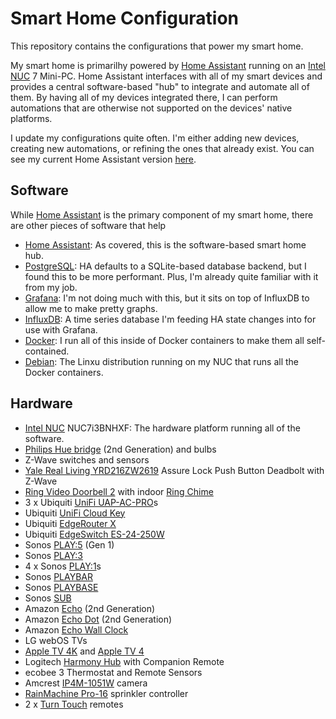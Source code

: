 # Smart Home Configuration

This repository contains the configurations that power my smart home.

My smart home is primarilhy powered by [Home Assistant] running on an [Intel NUC] 7 Mini-PC. Home Assistant interfaces
with all of my smart devices and provides a central software-based "hub" to integrate and automate all of them. By having
all of my devices integrated there, I can perform automations that are otherwise not supported on the devices' native
platforms.

I update my configurations quite often. I'm either adding new devices, creating new automations, or refining the ones that
already exist. You can see my current Home Assistant version [here](homeassistant/.HA_VERSION).

## Software

While [Home Assistant] is the primary component of my smart home, there are other pieces of software that help

* [Home Assistant]: As covered, this is the software-based smart home hub.
* [PostgreSQL]: HA defaults to a SQLite-based database backend, but I found this to be more performant. Plus, I'm already
  quite familiar with it from my job.
* [Grafana]: I'm not doing much with this, but it sits on top of InfluxDB to allow me to make pretty graphs.
* [InfluxDB]: A time series database I'm feeding HA state changes into for use with Grafana.
* [Docker]: I run all of this inside of Docker containers to make them all self-contained.
* [Debian]: The Linxu distribution running on my NUC that runs all the Docker containers.

## Hardware

* [Intel NUC] NUC7i3BNHXF: The hardware platform running all of the software.
* [Philips Hue bridge] (2nd Generation) and bulbs
* Z-Wave switches and sensors
* [Yale Real Living YRD216ZW2619] Assure Lock Push Button Deadbolt with Z-Wave
* [Ring Video Doorbell 2] with indoor [Ring Chime]
* 3 x Ubiquiti [UniFi UAP-AC-PRO]s
* Ubiquiti [UniFi Cloud Key]
* Ubiquiti [EdgeRouter X]
* Ubiquiti [EdgeSwitch ES-24-250W]
* Sonos [PLAY:5] (Gen 1)
* Sonos [PLAY:3]
* 4 x Sonos [PLAY:1]s
* Sonos [PLAYBAR]
* Sonos [PLAYBASE]
* Sonos [SUB]
* Amazon [Echo] (2nd Generation)
* Amazon [Echo Dot] (2nd Generation)
* Amazon [Echo Wall Clock]
* LG webOS TVs
* [Apple TV 4K] and [Apple TV 4]
* Logitech [Harmony Hub] with Companion Remote
* ecobee 3 Thermostat and Remote Sensors
* Amcrest [IP4M-1051W] camera
* [RainMachine Pro-16] sprinkler controller
* 2 x [Turn Touch] remotes

<!-- Software -->
[Home Assistant]: https://home-assistant.io
[PostgreSQL]: https://www.postgresql.org
[Grafana]: https://grafana.com
[InfluxDB]: https://www.influxdata.com
[Docker]: https://docs.docker.com/engine/
[Debian]: https://www.debian.org
<!-- Hardware -->
[Intel NUC]: https://amzn.to/2YC6MCE
[Philips Hue bridge]: https://amzn.to/2K08QMx
[Yale Real Living YRD216ZW2619]: https://amzn.to/2Ylybo4
[Ring Video Doorbell 2]: https://amzn.to/2YqIVWh
[Ring Chime]: https://amzn.to/2ylqvaQ
[UniFi UAP-AC-PRO]: https://amzn.to/2LKwEpR
[UniFi Cloud Key]: https://amzn.to/2JYkKGt
[Edgerouter X]: https://amzn.to/2YubMoN
[EdgeSwitch ES-24-250W]: https://amzn.to/2SNA0c1
[PLAY:5]: https://amzn.to/2MkPH9v
[PLAY:3]: https://amzn.to/2YnHkfW
[PLAY:1]: https://amzn.to/315rpVl
[PLAYBAR]: https://amzn.to/2LIDig9
[PLAYBASE]: https://amzn.to/2LLnFV9
[SUB]: https://amzn.to/2Yq5p5R
[Echo]: https://amzn.to/311O5FW
[Echo Dot]: https://amzn.to/2K0TgQS
[Echo Wall Clock]: https://amzn.to/2SNalAq
[Apple TV 4K]: https://www.amazon.com/Apple-TV-64GB-Latest-Model/dp/B075NHCSS4/
[Apple TV 4]: https://www.amazon.com/Apple-TV-32GB-4th-generation/dp/B075NFX24M/
[Harmony Hub]: https://amzn.to/2SQkD2H
[IP4M-1051W]: https://amzn.to/2YnK8K0
[RainMachine Pro-16]: https://shop.rainmachine.com/products/rainmachine-pro-16
[Turn Touch]: https://shop.turntouch.com
